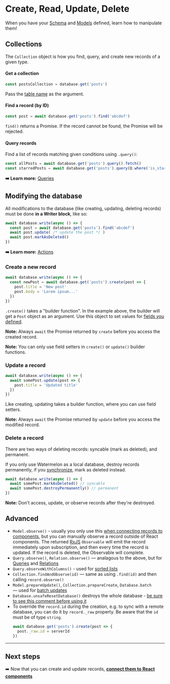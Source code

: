 # Create, Read, Update, Delete

When you have your [Schema](./Schema.md) and [Models](./Model.md) defined, learn how to manipulate them!

## Collections

The `Collection` object is how you find, query, and create new records of a given type.

#### Get a collection

```js
const postsCollection = database.get('posts')
```

Pass the [table name](./Schema.md) as the argument.

#### Find a record (by ID)

```js
const post = await database.get('posts').find('abcdef')
```

`find()` returns a Promise. If the record cannot be found, the Promise will be rejected.

#### Query records

Find a list of records matching given conditions using `.query()`:

```js
const allPosts = await database.get('posts').query().fetch()
const starredPosts = await database.get('posts').query(Q.where('is_starred', true)).fetch()
```

**➡️ Learn more:** [Queries](./Query.md)

## Modifying the database

All modifications to the database (like creating, updating, deleting records) must be done **in a Writer block**, like so:

```js
await database.write(async () => {
  const post = await database.get('posts').find('abcdef')
  await post.update( /* update the post */ )
  await post.markAsDeleted()
})
```

**➡️ Learn more:** [Actions](./Actions.md)

### Create a new record

```js
await database.write(async () => {
  const newPost = await database.get('posts').create(post => {
    post.title = 'New post'
    post.body = 'Lorem ipsum...'
  })
})
```

`.create()` takes a "builder function". In the example above, the builder will get a `Post` object as an argument. Use this object to set values for [fields you defined](./Model.md).

**Note:** Always `await` the Promise returned by `create` before you access the created record.

**Note:** You can only use field setters in `create()` or `update()` builder functions.

### Update a record

```js
await database.write(async () => {
  await somePost.update(post => {
    post.title = 'Updated title'
  })
})
```

Like creating, updating takes a builder function, where you can use field setters.

**Note:** Always `await` the Promise returned by `update` before you access the modified record.

### Delete a record

There are two ways of deleting records: syncable (mark as deleted), and permanent.

If you only use Watermelon as a local database, destroy records permanently, if you [synchronize](./Advanced/Sync.md), mark as deleted instead.

```js
await database.write(async () => {
  await somePost.markAsDeleted() // syncable
  await somePost.destroyPermanently() // permanent
})
```

**Note:** Don't access, update, or observe records after they're destroyed.

## Advanced

- `Model.observe()` - usually you only use this [when connecting records to components](./Components.md), but you can manually observe a record outside of React components. The returned [RxJS](https://github.com/reactivex/rxjs) `Observable` will emit the record immediately upon subscription, and then every time the record is updated. If the record is deleted, the Observable will complete.
- `Query.observe()`, `Relation.observe()` — analagous to the above, but for [Queries](./Query.md) and [Relations](./Relation.md)
- `Query.observeWithColumns()` - used for [sorted lists](./Components.md)
- `Collection.findAndObserve(id)` — same as using `.find(id)` and then calling `record.observe()`
- `Model.prepareUpdate()`, `Collection.prepareCreate`, `Database.batch` — used for [batch updates](./Actions.md)
- `Database.unsafeResetDatabase()` destroys the whole database - [be sure to see this comment before using it](https://github.com/Nozbe/WatermelonDB/blob/22188ee5b6e3af08e48e8af52d14e0d90db72925/src/Database/index.js#L131)
- To override the `record.id` during the creation, e.g. to sync with a remote database, you can do it by `record._raw` property. Be aware that the `id` must be of type `string`.
    ```js
    await database.get('posts').create(post => {
      post._raw.id = serverId
    })
    ```

* * *

## Next steps

➡️ Now that you can create and update records, [**connect them to React components**](./Components.md)

